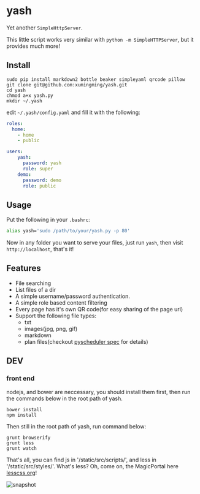 # yash

Yet another `SimpleHttpServer`.

This little script works very similar with `python -m SimpleHTTPServer`, but it provides much more! 

## Install

    sudo pip install markdown2 bottle beaker simpleyaml qrcode pillow
	git clone git@github.com:xumingming/yash.git
	cd yash
	chmod a+x yash.py
	mkdir ~/.yash

edit `~/.yash/config.yaml` and fill it with the following:

```yaml
roles:
  home:
    - home
    - public

users:
    yash:
      password: yash
      role: super
    demo:
      password: demo
      role: public
```

## Usage

Put the following in your `.bashrc`:

```bash
alias yash='sudo /path/to/your/yash.py -p 80'
```

Now in any folder you want to serve your files, just run `yash`, then visit `http://localhost`, that's it!

## Features

* File searching
* List files of a dir
* A simple username/password authentication.
* A simple role based content filtering
* Every page has it's own QR code(for easy sharing of the page url)
* Support the following file types:
  * txt
  * images(jpg, png, gif)
  * markdown
  * plan files(checkout [pyscheduler spec](https://github.com/xumingming/pyscheduler/blob/master/spec.md) for details)
  
## DEV

### front end

nodejs, and bower are neccessary, you should install them first, then run the commands below in the root path of yash.

```
bower install
npm install
```

Then still in the root path of yash, run command below:

```
grunt browserify
grunt less
grunt watch
```

That's all, you can find js in '/static/src/scripts/', and less in '/static/src/styles/'. What's less? Oh, come on, the MagicPortal here [lesscss.org](http://lesscss.org/)!

![snapshot](snapshot.png)
